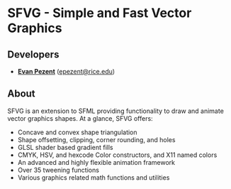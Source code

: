 # SFVG - Simple and Fast Vector Graphics

## Developers

- **[Evan Pezent](http://evanpezent.com)** (epezent@rice.edu)

## About

SFVG is an extension to SFML providing functionality to draw and animate vector graphics shapes. At a glance, SFVG offers:

- Concave and convex shape triangulation
- Shape offsetting, clipping, corner rounding, and holes
- GLSL shader based gradient fills
- CMYK, HSV, and hexcode Color constructors, and X11 named colors
- An advanced and highly flexible animation framework
- Over 35 tweening functions
- Various graphics related math functions and utilities



